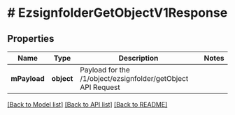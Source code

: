 # # EzsignfolderGetObjectV1Response

## Properties

Name | Type | Description | Notes
------------ | ------------- | ------------- | -------------
**mPayload** | **object** | Payload for the /1/object/ezsignfolder/getObject API Request | 

[[Back to Model list]](../../README.md#documentation-for-models) [[Back to API list]](../../README.md#documentation-for-api-endpoints) [[Back to README]](../../README.md)


